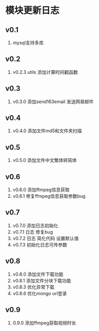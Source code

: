 # 模块更新日志

## v0.1
1. mysql支持多库

## v0.2
1. v0.2.3 utils 添加计算时间戳函数
  
## v0.3
1. v0.3.0 添加send163email 发送网易邮件

## v0.4
1. v0.4.0 添加文件md5和文件夹扫描

## v0.5
1. v0.5.0 添加文件中文繁体转简体

## v0.6
1. v0.6.0 添加ffmpeg信息获取
2. v0.6.1 修复ffmpeg信息获取参数bug

## v0.7

1. v0.7.0 添加日志初始化
2. v0.7.1 日志 修复bug
3. v0.7.2 日志 简化代码 设置默认值
4. v0.7.3 初始化日志可传参数

## v0.8

1. v0.8.0 添加文件下载功能
2. v0.8.1 添加文件分块下载功能
3. v0.8.3 优化异常下载
4. v0.8.6 优化mongo url登录

## v0.9

1. 0.9.0 添加ffmpeg获取视频时长